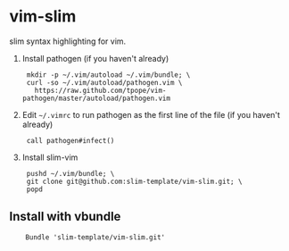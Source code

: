 vim-slim
===

slim syntax highlighting for vim.

1. Install pathogen (if you haven't already)

        mkdir -p ~/.vim/autoload ~/.vim/bundle; \
        curl -so ~/.vim/autoload/pathogen.vim \
          https://raw.github.com/tpope/vim-pathogen/master/autoload/pathogen.vim

2. Edit `~/.vimrc` to run pathogen as the first line of the file (if you haven't already)

        call pathogen#infect()

3. Install slim-vim

        pushd ~/.vim/bundle; \
        git clone git@github.com:slim-template/vim-slim.git; \
        popd


Install with vbundle
--------------------

        Bundle 'slim-template/vim-slim.git'
